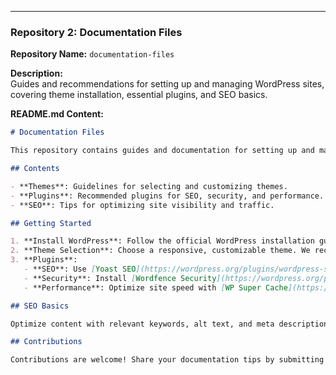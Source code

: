 
---

### **Repository 2: Documentation Files**

**Repository Name:** `documentation-files`

**Description:**  
Guides and recommendations for setting up and managing WordPress sites, covering theme installation, essential plugins, and SEO basics.

**README.md Content:**
```markdown
# Documentation Files

This repository contains guides and documentation for setting up and managing WordPress sites, including recommended themes, plugins, and SEO practices.

## Contents

- **Themes**: Guidelines for selecting and customizing themes.
- **Plugins**: Recommended plugins for SEO, security, and performance.
- **SEO**: Tips for optimizing site visibility and traffic.

## Getting Started

1. **Install WordPress**: Follow the official WordPress installation guide [here](https://wordpress.org/support/article/how-to-install-wordpress/).
2. **Theme Selection**: Choose a responsive, customizable theme. We recommend exploring the [WordPress Theme Directory](https://wordpress.org/themes/).
3. **Plugins**:
   - **SEO**: Use [Yoast SEO](https://wordpress.org/plugins/wordpress-seo/) to manage SEO settings.
   - **Security**: Install [Wordfence Security](https://wordpress.org/plugins/wordfence/).
   - **Performance**: Optimize site speed with [WP Super Cache](https://wordpress.org/plugins/wp-super-cache/).

## SEO Basics

Optimize content with relevant keywords, alt text, and meta descriptions. Use Yoast SEO to monitor readability and focus keywords on each page.

## Contributions

Contributions are welcome! Share your documentation tips by submitting a pull request.

